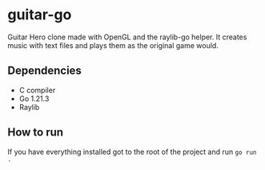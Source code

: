 # guitar-go

Guitar Hero clone made with OpenGL and the raylib-go helper. It creates music with text files and plays them as the original game would.

## Dependencies

- C compiler
- Go 1.21.3
- Raylib

## How to run

If you have everything installed got to the root of the project and run `go run .`
